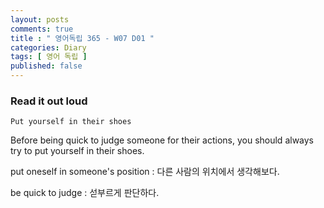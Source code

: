 ```yaml
---
layout: posts
comments: true
title : " 영어독립 365 - W07 D01 "
categories: Diary
tags: [ 영어 독립 ]
published: false
---
```


### Read it out loud

```text
Put yourself in their shoes
```

Before being quick to judge someone for their actions, you should always try to put yourself in their shoes.

put oneself in someone's position
 : 다른 사람의 위치에서 생각해보다.

be quick to judge
 : 섣부르게 판단하다.

